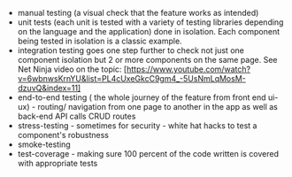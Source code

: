 - manual testing (a visual check that the feature works as intended)
- unit tests (each unit is tested with a variety of testing libraries depending on the language and the application) done in isolation. Each component being tested in isolation is a classic example.
- integration testing goes one step further to check not just one component isolation but 2 or more components on the same page.
  See Net Ninja video on the topic: [https://www.youtube.com/watch?v=6wbnwsKrnYU&list=PL4cUxeGkcC9gm4_-5UsNmLqMosM-dzuvQ&index=11]
- end-to-end testing ( the whole journey of the feature from front end ui-ux) - routing/ navigation from one page to another in the app as well as back-end API calls CRUD routes
- stress-testing - sometimes for security - white hat hacks to test a component's robustness
- smoke-testing
- test-coverage - making sure 100 percent of the code written is covered with appropriate tests
